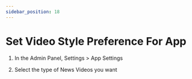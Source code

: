 ```yaml
---
sidebar_position: 18
---
```


# Set Video Style Preference For App

1. In the Admin Panel, Settings > App Settings
 
2. Select the type of News Videos you want